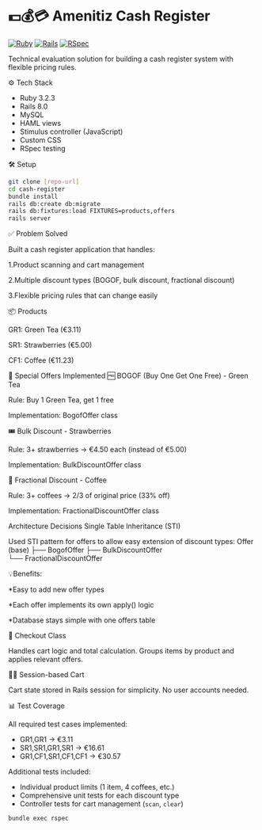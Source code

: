 # 💵💰💳 Amenitiz Cash Register

[![Ruby](https://img.shields.io/badge/language-Ruby%203.2.3-red.svg)](https://ruby-lang.org/)
[![Rails](https://img.shields.io/badge/framework-Rails%208-red.svg)](https://rubyonrails.org/)
[![RSpec](https://img.shields.io/badge/testing-RSpec-green.svg)](https://rspec.info/)

Technical evaluation solution for building a cash register system with flexible pricing rules.

⚙️ Tech Stack

- Ruby 3.2.3
- Rails 8.0
- MySQL
- HAML views
- Stimulus controller (JavaScript)
- Custom CSS
- RSpec testing

🛠 Setup

```bash
git clone [repo-url]
cd cash-register
bundle install
rails db:create db:migrate
rails db:fixtures:load FIXTURES=products,offers
rails server
```
✅ Problem Solved

Built a cash register application that handles:

1.Product scanning and cart management

2.Multiple discount types (BOGOF, bulk discount, fractional discount)

3.Flexible pricing rules that can change easily

📦 Products

GR1: Green Tea (€3.11)

SR1: Strawberries (€5.00)

CF1: Coffee (€11.23)

💸 Special Offers Implemented
🆓 BOGOF (Buy One Get One Free) - Green Tea

Rule: Buy 1 Green Tea, get 1 free

Implementation: BogofOffer class

🎟️ Bulk Discount - Strawberries

Rule: 3+ strawberries → €4.50 each (instead of €5.00)

Implementation: BulkDiscountOffer class

🔢 Fractional Discount - Coffee

Rule: 3+ coffees → 2/3 of original price (33% off)

Implementation: FractionalDiscountOffer class

Architecture Decisions
Single Table Inheritance (STI)

Used STI pattern for offers to allow easy extension of discount types:
Offer (base)
├── BogofOffer
├── BulkDiscountOffer  
└── FractionalDiscountOffer

💡Benefits:

*Easy to add new offer types

*Each offer implements its own apply() logic

*Database stays simple with one offers table

🛒 Checkout Class

Handles cart logic and total calculation. Groups items by product and applies relevant offers.

🕵️‍♂️ Session-based Cart

Cart state stored in Rails session for simplicity. No user accounts needed.

📊 Test Coverage

All required test cases implemented:
- GR1,GR1 → €3.11
- SR1,SR1,GR1,SR1 → €16.61
- GR1,CF1,SR1,CF1,CF1 → €30.57

Additional tests included:
- Individual product limits (1 item, 4 coffees, etc.)
- Comprehensive unit tests for each discount type
- Controller tests for cart management (`scan`, `clear`)
  
```bash
bundle exec rspec

